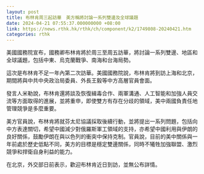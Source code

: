 ```yaml
---
layout: post
title: 布林肯周三起訪華　美方稱將討論一系列雙邊及全球議題
date: 2024-04-21 07:55:37.000000000 +08:00
link: https://news.rthk.hk/rthk/ch/component/k2/1749808-20240421.htm
categories: rthk
---
```


美國國務院宣布，國務卿布林肯將於周三至周五訪華，將討論一系列雙邊、地區和全球議題，包括中東、烏克蘭戰爭、南海和台海局勢。

這次是布林肯不足一年內第二次訪華。美國國務院說，布林肯將到訪上海和北京，期間將與中共中央政治局委員、外長王毅等中方高層官員會面。

發言人米勒說，布林肯還將談及恢復緝毒合作、兩軍溝通、人工智能和加強人員交流等方面取得的進展，並將重申，即使雙方有存在分歧的領域，美中兩國負責任地管理競爭是多麼重要。

美方官員說，布林肯將就芬太尼協議採取後續行動，並將提出一系列問題，包括向中方表達關切，希望中國減少對俄羅斯軍工領域的支持，亦希望中國利用與伊朗的良好關係，鼓勵伊朗在與以色列的衝突中保持克制。官員說，目前的美中關係與一年前處於歷史低點不同，美方的目標是穩定雙邊關係，同時不犧牲加強聯盟、激烈競爭和捍衛自身利益的能力。

在北京，外交部日前表示，歡迎布林肯近日到訪，並無公布詳情。
